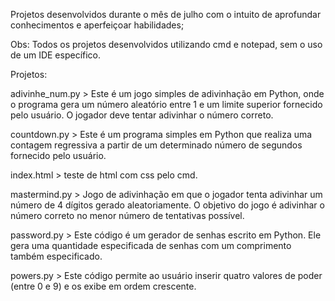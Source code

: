 Projetos desenvolvidos durante o mês de julho com o intuito de aprofundar conhecimentos e aperfeiçoar habilidades;

Obs: Todos os projetos desenvolvidos utilizando cmd e notepad, sem o uso de um IDE específico.

Projetos:

adivinhe_num.py > Este é um jogo simples de adivinhação em Python, onde o programa gera um número aleatório entre 1 e um limite superior  fornecido pelo usuário. O jogador deve tentar adivinhar o número correto.

countdown.py > Este é um programa simples em Python que realiza uma contagem regressiva a partir de um determinado número de segundos fornecido pelo usuário.

index.html > teste de html com css pelo cmd.

mastermind.py > Jogo de adivinhação em que o jogador tenta adivinhar um número de 4 dígitos gerado aleatoriamente. O objetivo do jogo é adivinhar o número correto no menor número de tentativas possível.

password.py > Este código é um gerador de senhas escrito em Python. Ele gera uma quantidade especificada de senhas com um comprimento também especificado.

powers.py > Este código permite ao usuário inserir quatro valores de poder (entre 0 e 9) e os exibe em ordem crescente. 

